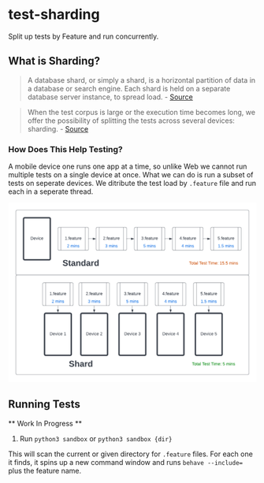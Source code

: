 # test-sharding
Split up tests by Feature and run concurrently.

## What is Sharding?
> A database shard, or simply a shard, is a horizontal partition of data in a database or search engine. Each shard is held on a separate database server instance, to spread load. - [Source](https://en.wikipedia.org/wiki/Shard_(database_architecture))

> When the test corpus is large or the execution time becomes long, we offer the possibility of splitting the tests across several devices: sharding. - [Source](https://source.android.com/docs/core/tests/tradefed/architecture/advanced/sharding)

### How Does This Help Testing?
A mobile device one runs one app at a time, so unlike Web we cannot run multiple tests on a single device at once. What we can do is run a subset of tests on seperate devices. We ditribute the test load by `.feature` file and run each in a seperate thread.

![Test Sharding](/test_sharding.png)

## Running Tests
** Work In Progress **
1. Run `python3 sandbox` or `python3 sandbox {dir}`

This will scan the current or given directory for `.feature` files. For each one it finds, it spins up a new command window and runs `behave --include=` plus the feature name.

